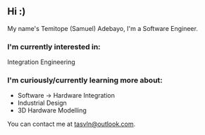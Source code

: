 ## Hi :)

My name's Temitope (Samuel) Adebayo, I'm a Software Engineer.

### I'm currently interested in:

Integration Engineering

### I'm curiously/currently learning more about:

- Software -> Hardware Integration
- Industrial Design
- 3D Hardware Modelling

You can contact me at <tasvln@outlook.com>.

